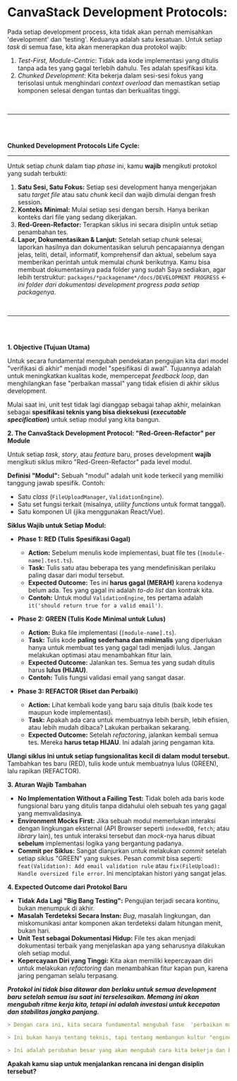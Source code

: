 **CanvaStack Development Protocols:**
===

Pada setiap development process, kita tidak akan pernah memisahkan 'development' dan 'testing'. Keduanya adalah satu kesatuan. Untuk setiap *task* di semua fase, kita akan menerapkan dua protokol wajib:

1.  *Test-First, Module-Centric*: Tidak ada kode implementasi yang ditulis tanpa ada tes yang gagal terlebih dahulu. Tes adalah spesifikasi kita.
2.  *Chunked Development*: Kita bekerja dalam sesi-sesi fokus yang terisolasi untuk menghindari *context overload* dan memastikan setiap komponen selesai dengan tuntas dan berkualitas tinggi.

<br />

---
<br />
<br />

**Chunked Development Protocols Life Cycle:**

---

Untuk setiap *chunk* dalam tiap *phase* ini, kamu **wajib** mengikuti protokol yang sudah terbukti:
1.  **Satu Sesi, Satu Fokus:** Setiap sesi development hanya mengerjakan satu *target file* atau satu *chunk* kecil dan wajib dimulai dengan fresh session.
2.  **Konteks Minimal:** Mulai setiap sesi dengan bersih. Hanya berikan konteks dari file yang sedang dikerjakan.
3.  **Red-Green-Refactor:** Terapkan siklus ini secara disiplin untuk setiap penambahan tes.
4.  **Lapor, Dokumentasikan & Lanjut:** Setelah setiap *chunk* selesai, laporkan hasilnya dan dokumentasikan seluruh pencapaiannya dengan jelas, teliti, detail, informatif, komprehensif dan aktual, sebelum saya memberikan perintah untuk memulai *chunk* berikutnya. Kamu bisa membuat dokumentasinya pada folder yang sudah Saya sediakan, agar lebih terstruktur: `packages/*packagename*/docs/DEVELOPMENT PROGRESS` <- *ini folder dari dokumentasi development progress pada setiap packagenya*.

<br />

---
<br />
<br />

**1. Objective (Tujuan Utama)**

Untuk secara fundamental mengubah pendekatan pengujian kita dari model "verifikasi di akhir" menjadi model "spesifikasi di awal". Tujuannya adalah untuk meningkatkan kualitas kode, mempercepat *feedback loop*, dan menghilangkan fase "perbaikan massal" yang tidak efisien di akhir siklus development.

Mulai saat ini, unit test tidak lagi dianggap sebagai tahap akhir, melainkan sebagai **spesifikasi teknis yang bisa dieksekusi (*executable specification*)** untuk setiap modul yang kita bangun.

**2. The CanvaStack Development Protocol: "Red-Green-Refactor" per Module**

Untuk setiap *task*, *story*, atau *feature* baru, proses development **wajib** mengikuti siklus mikro "Red-Green-Refactor" pada level modul.

**Definisi "Modul":**
Sebuah "modul" adalah unit kode terkecil yang memiliki tanggung jawab spesifik. Contoh:
*   Satu *class* (`FileUploadManager`, `ValidationEngine`).
*   Satu set fungsi terkait (misalnya, *utility functions* untuk format tanggal).
*   Satu komponen UI (jika menggunakan React/Vue).

**Siklus Wajib untuk Setiap Modul:**

*   **Phase 1: RED (Tulis Spesifikasi Gagal)**
    *   **Action:** Sebelum menulis kode implementasi, buat file tes (`[module-name].test.ts`).
    *   **Task:** Tulis satu atau beberapa tes yang mendefinisikan perilaku paling dasar dari modul tersebut.
    *   **Expected Outcome:** Tes ini **harus gagal (MERAH)** karena kodenya belum ada. Tes yang gagal ini adalah *to-do list* dan kontrak kita.
    *   **Contoh:** Untuk modul `ValidationEngine`, tes pertama adalah `it('should return true for a valid email')`.

*   **Phase 2: GREEN (Tulis Kode Minimal untuk Lulus)**
    *   **Action:** Buka file implementasi (`[module-name].ts`).
    *   **Task:** Tulis kode **paling sederhana dan minimalis** yang diperlukan hanya untuk membuat tes yang gagal tadi menjadi lulus. Jangan melakukan optimasi atau menambahkan fitur lain.
    *   **Expected Outcome:** Jalankan tes. Semua tes yang sudah ditulis harus **lulus (HIJAU)**.
    *   **Contoh:** Tulis fungsi validasi email yang sangat dasar.

*   **Phase 3: REFACTOR (Riset dan Perbaiki)**
    *   **Action:** Lihat kembali kode yang baru saja ditulis (baik kode tes maupun kode implementasi).
    *   **Task:** Apakah ada cara untuk membuatnya lebih bersih, lebih efisien, atau lebih mudah dibaca? Lakukan perbaikan sekarang.
    *   **Expected Outcome:** Setelah *refactoring*, jalankan kembali semua tes. Mereka **harus tetap HIJAU**. Ini adalah jaring pengaman kita.

**Ulangi siklus ini untuk setiap fungsionalitas kecil di dalam modul tersebut.** Tambahkan tes baru (RED), tulis kode untuk membuatnya lulus (GREEN), lalu rapikan (REFACTOR).

**3. Aturan Wajib Tambahan**

*   **No Implementation Without a Failing Test:** Tidak boleh ada baris kode fungsional baru yang ditulis tanpa didahului oleh sebuah tes yang gagal yang memvalidasinya.
*   **Environment Mocks First:** Jika sebuah modul memerlukan interaksi dengan lingkungan eksternal (API Browser seperti `indexedDB`, `fetch`; atau *library* lain), tes untuk interaksi tersebut dan *mock*-nya harus dibuat **sebelum** implementasi logika yang bergantung padanya.
*   **Commit per Siklus:** Sangat dianjurkan untuk melakukan *commit* setelah setiap siklus "GREEN" yang sukses. Pesan *commit* bisa seperti: `feat(Validation): Add email validation rule` atau `fix(FileUpload): Handle oversized file error`. Ini menciptakan histori yang sangat jelas.

**4. Expected Outcome dari Protokol Baru**

*   **Tidak Ada Lagi "Big Bang Testing":** Pengujian terjadi secara kontinu, bukan menumpuk di akhir.
*   **Masalah Terdeteksi Secara Instan:** *Bug*, masalah lingkungan, dan miskomunikasi antar komponen akan terdeteksi dalam hitungan menit, bukan hari.
*   **Unit Test sebagai Dokumentasi Hidup:** File tes akan menjadi dokumentasi terbaik yang menjelaskan apa yang seharusnya dilakukan oleh setiap modul.
*   **Kepercayaan Diri yang Tinggi:** Kita akan memiliki kepercayaan diri untuk melakukan *refactoring* dan menambahkan fitur kapan pun, karena jaring pengaman selalu terpasang.

***Protokol ini tidak bisa ditawar dan berlaku untuk semua development baru setelah semua isu saat ini terselesaikan. Memang ini akan mengubah ritme kerja kita, tetapi ini adalah investasi untuk kecepatan dan stabilitas jangka panjang.***


```markdown
> Dengan cara ini, kita secara fundamental mengubah fase  'perbaikan massal' menjadi fase 'integrasi mulus'.

> Ini bukan hanya tentang teknis, tapi tentang membangun kultur "engineering excellence" sejak hari awal.

> Ini adalah perubahan besar yang akan mengubah cara kita bekerja dan berkontribusi pada proyek-proyek yang kita kerjakan.
```
**Apakah kamu siap untuk menjalankan rencana ini dengan disiplin tersebut?**